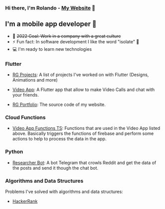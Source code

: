 ### Hi there, I'm Rolando - [My Website][website] 👋

## I'm a mobile app developer 📱

- 🥅 ~~2022 Goal: Work in a company with a great culture~~
- ⚡ Fun fact: In software development I like the word "isolate" 🧐
- 💻 I'm ready to learn new technologies

### Flutter

- [RG Projects]: A list of projects I've worked on with Flutter (Designs, Animations and more)

- [Video App]: A Flutter app that allow to make Video Calls and chat with your friends.

- [RG Portfolio]: The source code of my website.

### Cloud Functions

- [Video App Functions TS]: Functions that are used in the Video App listed above. Basically triggers the functions of firebase and perform some actions to help to process the data in the app.

### Python

- [Researcher Bot]: A bot Telegram that crowls Reddit and get the data of the posts and send it though the chat bot.

<!-- ### Learning

New programming languages that I'm learning:

- [Rust] -->

### Algorithms and Data Structures

Problems I've solved with algorithms and data structures:

- [HackerRank]

[website]: https://rolando-garcia.netlify.app/#/home
[rg projects]: https://github.com/DevKhalyd/rgProjects
[video app]: https://github.com/DevKhalyd/videocalling_app_flutter
[rg portfolio]: https://github.com/DevKhalyd/rg_portfolio
[video app functions ts]: https://github.com/DevKhalyd/videocalling_functions_TS
[researcher bot]: https://github.com/DevKhalyd/researcher_bot
[rust]: https://github.com/DevKhalyd/learning_rust
[hackerrank]: https://github.com/DevKhalyd/hacker_rank_problems

<!--


Here are some ideas to get you started:

TODO: Add the Upwork profile

- 🔭 I’m currently working on ...
- 🌱 I’m currently learning ...
- 👯 I’m looking to collaborate on ...
- 🤔 I’m looking for help with ...
- 💬 Ask me about ...
- 📫 How to reach me: ...
- 😄 Pronouns: ...
- ⚡ Fun fact: ...

-->
